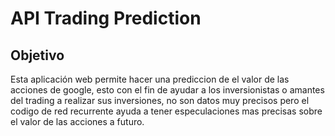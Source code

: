 # API Trading Prediction

## Objetivo

Esta aplicación web permite hacer una prediccion de el valor de las acciones de google, esto con el fin de ayudar a los inversionistas o amantes del trading a realizar sus inversiones, no son datos muy precisos pero el codigo de red recurrente ayuda a tener especulaciones mas precisas sobre el valor de las acciones a futuro.
